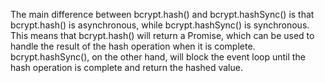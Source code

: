 The main difference between bcrypt.hash() and bcrypt.hashSync() is that bcrypt.hash() is asynchronous, while bcrypt.hashSync() is synchronous. This means that bcrypt.hash() will return a Promise, which can be used to handle the result of the hash operation when it is complete. bcrypt.hashSync(), on the other hand, will block the event loop until the hash operation is complete and return the hashed value.
